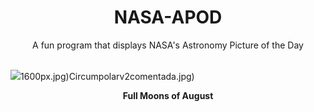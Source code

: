 <div align="center">
  <h1>
    NASA-APOD
  </h1>
</div>
  
<div align="center">
  A fun program that displays NASA's Astronomy Picture of the Day
</div>

<br>

![](https://apod.nasa.gov/apod/image/2308/GianniTumino_SturgeonMoon_Palette_JPG_LOGO_2048.jpg)1600px.jpg)Circumpolarv2comentada.jpg)

<p align = "center">
  <b>Full Moons of August</b>
</p>
